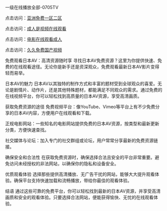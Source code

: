 一级在线播放全部-0705TV

点击访问：<a href="https://gsd-agv.pages.dev/">亚洲免费一区二区</a>

点击访问：<a href="https://rtj-3zo.pages.dev/">成人是视频在线观看</a>

点击访问：<a href="https://gfd-5xg.pages.dev/">电影在线观看成人</a>

点击访问：<a href="https://cfad.pages.dev/">久久免费国产视频</a>

免费观看日本AV：高清资源随时享
寻找日本AV免费资源？这里为你提供快速、免费的在线观看途径。无论你是新手还是资深观众，免费观看最新日本AV影片变得轻而易举。

日本AV的魅力
日本AV以其独特的制作方式和丰富的题材受到全球观众的喜爱。无论是剧情片、动作片，还是其他特殊题材，都能满足不同观众的需求。通过免费的在线视频平台，你可以轻松找到高质量的日本AV资源，享受高清画质。

获取免费资源的途径
免费视频平台：像YouTube、Vimeo等平台上有不少免费分享的日本AV内容，方便用户在线观看和下载。

正规电影网站：一些知名的电影网站提供免费的日本AV资源，按类型和最新更新分类，方便快速查找。

社交媒体与论坛：加入专门的社交群组或论坛，用户常常分享最新的免费资源链接。

确保安全和合法性
在获取免费资源时，确保选择合法且安全的平台非常重要。避免访问未经授权的非法网站，以确保你的隐私和设备安全。

优质观看体验
选择那些提供高清播放、无广告干扰的网站，能够大大提升观看体验。确保平台支持快速加载和流畅播放，带给你最佳的观看体验。

结语
通过这些可靠的免费平台，你可以轻松找到最新的日本AV资源，并享受高清画质和安全的观看体验。只要选择合法网站，便能获得愉快、无忧的在线观看体验。





<span style="display:none;">[Canonical link]( https://github.com/cc20250705/12124 ）</span>
